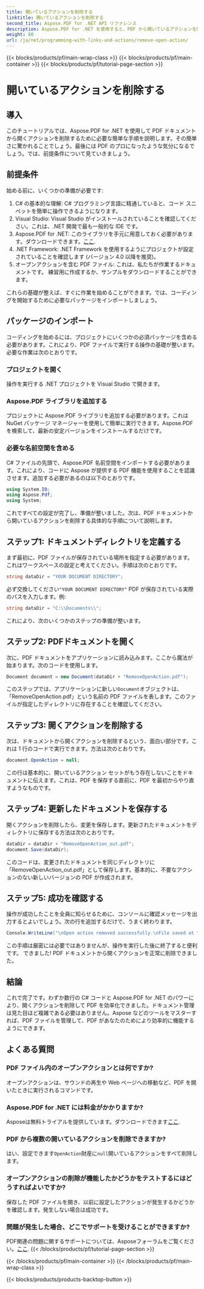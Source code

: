 ```yaml
---
title: 開いているアクションを削除する
linktitle: 開いているアクションを削除する
second_title: Aspose.PDF for .NET API リファレンス
description: Aspose.PDF for .NET を使用すると、PDF から開いているアクションを簡単に削除できます。効果的な PDF 管理のためのステップバイステップのガイドを含む簡単なチュートリアルです。
weight: 80
url: /ja/net/programming-with-links-and-actions/remove-open-action/
---
```


{{< blocks/products/pf/main-wrap-class >}}
{{< blocks/products/pf/main-container >}}
{{< blocks/products/pf/tutorial-page-section >}}

# 開いているアクションを削除する

## 導入

このチュートリアルでは、Aspose.PDF for .NET を使用して PDF ドキュメントから開くアクションを削除するために必要な簡単な手順を説明します。その簡単さに驚かれることでしょう。最後には PDF のプロになったような気分になるでしょう。では、前提条件について見ていきましょう。

## 前提条件

始める前に、いくつかの準備が必要です:

1. C# の基本的な理解: C# プログラミング言語に精通していると、コード スニペットを簡単に操作できるようになります。
2. Visual Studio: Visual Studio がインストールされていることを確認してください。これは、.NET 開発で最も一般的な IDE です。
3.  Aspose.PDF for .NET: このライブラリを手元に用意しておく必要があります。ダウンロードできます。[ここ](https://releases.aspose.com/pdf/net/). 
4. .NET Framework: .NET Framework を使用するようにプロジェクトが設定されていることを確認します (バージョン 4.0 以降を推奨)。
5. オープンアクションを含む PDF ファイル: これは、私たちが作業するドキュメントです。 練習用に作成するか、サンプルをダウンロードすることができます。

これらの基礎が整えば、すぐに作業を始めることができます。では、コーディングを開始するために必要なパッケージをインポートしましょう。

## パッケージのインポート

コーディングを始めるには、プロジェクトにいくつかの必須パッケージを含める必要があります。これにより、PDF ファイルで実行する操作の基礎が整います。必要な作業は次のとおりです。

### プロジェクトを開く

操作を実行する .NET プロジェクトを Visual Studio で開きます。

### Aspose.PDF ライブラリを追加する

プロジェクトに Aspose.PDF ライブラリを追加する必要があります。これは NuGet パッケージ マネージャーを使用して簡単に実行できます。Aspose.PDF を検索して、最新の安定バージョンをインストールするだけです。

### 必要な名前空間を含める

C# ファイルの先頭で、Aspose.PDF 名前空間をインポートする必要があります。これにより、コードに Aspose が提供する PDF 機能を使用することを認識させます。追加する必要があるのは以下のとおりです。

```csharp
using System.IO;
using Aspose.Pdf;
using System;
```

これですべての設定が完了し、準備が整いました。次は、PDF ドキュメントから開いているアクションを削除する具体的な手順について説明します。

## ステップ1: ドキュメントディレクトリを定義する

まず最初に、PDF ファイルが保存されている場所を指定する必要があります。これはワークスペースの設定と考えてください。手順は次のとおりです。

```csharp
string dataDir = "YOUR DOCUMENT DIRECTORY";
```

必ず交換してください`"YOUR DOCUMENT DIRECTORY"` PDF が保存されている実際のパスを入力します。例:

```csharp
string dataDir = "C:\\Documents\\";
```

これにより、次のいくつかのステップの準備が整います。 

## ステップ2: PDFドキュメントを開く

次に、PDF ドキュメントをアプリケーションに読み込みます。ここから魔法が始まります。次のコードを使用します。

```csharp
Document document = new Document(dataDir + "RemoveOpenAction.pdf");
```

このステップでは、アプリケーションに新しい`Document`オブジェクトは、「RemoveOpenAction.pdf」という名前の PDF ファイルを表します。このファイルが指定したディレクトリに存在することを確認してください。

## ステップ3: 開くアクションを削除する

次は、ドキュメントから開くアクションを削除するという、面白い部分です。これは 1 行のコードで実行できます。方法は次のとおりです。

```csharp
document.OpenAction = null;
```

この行は基本的に、開いているアクション セットがもう存在しないことをドキュメントに伝えます。これは、PDF を保存する直前に、PDF を最初からやり直すようなものです。

## ステップ4: 更新したドキュメントを保存する

開くアクションを削除したら、変更を保存します。更新されたドキュメントをディレクトリに保存する方法は次のとおりです。

```csharp
dataDir = dataDir + "RemoveOpenAction_out.pdf";
document.Save(dataDir);
```

このコードは、変更されたドキュメントを同じディレクトリに「RemoveOpenAction_out.pdf」として保存します。基本的に、不要なアクションのない新しいバージョンの PDF が作成されます。

## ステップ5: 成功を確認する

操作が成功したことを全員に知らせるために、コンソールに確認メッセージを出力するとよいでしょう。次の行を追加するだけで、うまく終わります。

```csharp
Console.WriteLine("\nOpen action removed successfully.\nFile saved at " + dataDir);
```

この手順は厳密には必要ではありませんが、操作を実行した後に終了すると便利です。 できました! PDF ドキュメントから開くアクションを正常に削除できました。

## 結論

これで完了です。わずか数行の C# コードと Aspose.PDF for .NET のパワーにより、開くアクションを削除して PDF を効率化できました。ドキュメント管理は見た目ほど複雑である必要はありません。Aspose などのツールをマスターすれば、PDF ファイルを管理して、PDF があなたのためにより効率的に機能するようにできます。

## よくある質問

### PDF ファイル内のオープンアクションとは何ですか?
オープンアクションは、サウンドの再生や Web ページへの移動など、PDF を開いたときに実行されるコマンドです。

### Aspose.PDF for .NET には料金がかかりますか?
 Asposeは無料トライアルを提供しています。ダウンロードできます[ここ](https://releases.aspose.com/).

### PDF から複数の開いているアクションを削除できますか?
はい、設定できます`OpenAction`財産に`null`開いているアクションをすべて削除します。

### オープンアクションの削除が機能したかどうかをテストするにはどうすればよいですか?
保存した PDF ファイルを開き、以前に設定したアクションが発生するかどうかを確認します。発生しない場合は成功です。

### 問題が発生した場合、どこでサポートを受けることができますか?
 PDF関連の問題に関するサポートについては、Asposeフォーラムをご覧ください。[ここ](https://forum.aspose.com/c/pdf/10).
{{< /blocks/products/pf/tutorial-page-section >}}

{{< /blocks/products/pf/main-container >}}
{{< /blocks/products/pf/main-wrap-class >}}

{{< blocks/products/products-backtop-button >}}
